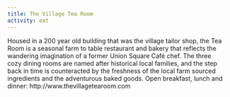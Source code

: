 ```yaml
---
title: The Village Tea Room
activity: eat
---
```

<p>Housed in a 200 year old building that was the village tailor shop, the Tea Room is a seasonal farm to table restaurant and bakery that reflects the wandering imagination of a former&nbsp;Union Square Café chef. The three cozy&nbsp;dining rooms are named after historical local families, and the step back in time is counteracted by the freshness of the local farm sourced ingredients and the adventurous baked goods. Open breakfast, lunch and dinner:&nbsp;http://www.thevillagetearoom.com</p>